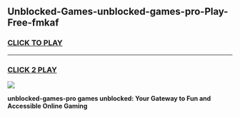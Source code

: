 
## Unblocked-Games-unblocked-games-pro-Play-Free-fmkaf
<h3>
<a href="https://premium76.site?title=unblocked-games-pro&ref=10A">CLICK TO PLAY</a></h3>
<hr>

<h3>
<a href="https://premium76.site?title=unblocked-games-pro&ref=10A">CLICK 2 PLAY</a>
  
</h3>

<a href="https://premium76.site?title=unblocked-games-pro&ref=10A"><img src="https://clearcache.store/games.png"></a>


**unblocked-games-pro games unblocked: Your Gateway to Fun and Accessible Online Gaming**
